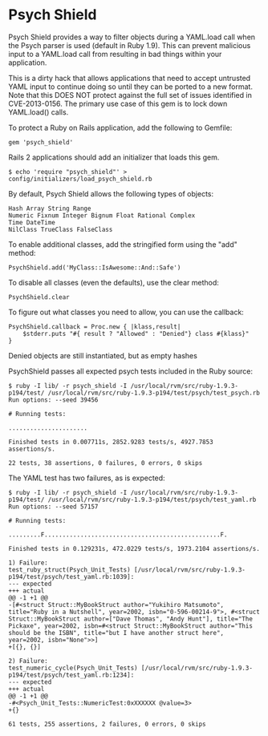 Psych Shield
============

Psych Shield provides a way to filter objects during a YAML.load call
when the Psych parser is used (default in Ruby 1.9). This can prevent
malicious input to a YAML.load call from resulting in bad things within
your application.

This is a dirty hack that allows applications that need to accept
untrusted YAML input to continue doing so until they can be ported
to a new format. Note that this DOES NOT protect against the full
set of issues identified in CVE-2013-0156. The primary use case of
this gem is to lock down YAML.load() calls.


To protect a Ruby on Rails application, add the following to Gemfile:

    gem 'psych_shield'

Rails 2 applications should add an initializer that loads this gem.

    $ echo 'require "psych_shield"' > config/initializers/load_psych_shield.rb

By default, Psych Shield allows the following types of objects:

    Hash Array String Range
    Numeric Fixnum Integer Bignum Float Rational Complex
    Time DateTime
    NilClass TrueClass FalseClass

To enable additional classes, add the stringified form using the "add" method:

    PsychShield.add('MyClass::IsAwesome::And::Safe')

To disable all classes (even the defaults), use the clear method:

    PsychShield.clear

To figure out what classes you need to allow, you can use the callback:

    PsychShield.callback = Proc.new { |klass,result|
        $stderr.puts "#{ result ? "Allowed" : "Denied"} class #{klass}"
    }

Denied objects are still instantiated, but as empty hashes


PsychShield passes all expected psych tests included in the Ruby source:

    $ ruby -I lib/ -r psych_shield -I /usr/local/rvm/src/ruby-1.9.3-p194/test/ /usr/local/rvm/src/ruby-1.9.3-p194/test/psych/test_psych.rb
    Run options: --seed 39456

    # Running tests:

    ......................

    Finished tests in 0.007711s, 2852.9283 tests/s, 4927.7853 assertions/s.

    22 tests, 38 assertions, 0 failures, 0 errors, 0 skips


The YAML test has two failures, as is expected:

    $ ruby -I lib/ -r psych_shield -I /usr/local/rvm/src/ruby-1.9.3-p194/test/ /usr/local/rvm/src/ruby-1.9.3-p194/test/psych/test_yaml.rb
    Run options: --seed 57157

    # Running tests:

    .........F.................................................F.

    Finished tests in 0.129231s, 472.0229 tests/s, 1973.2104 assertions/s.

    1) Failure:
    test_ruby_struct(Psych_Unit_Tests) [/usr/local/rvm/src/ruby-1.9.3-p194/test/psych/test_yaml.rb:1039]:
    --- expected
    +++ actual
    @@ -1 +1 @@
    -[#<struct Struct::MyBookStruct author="Yukihiro Matsumoto", title="Ruby in a Nutshell", year=2002, isbn="0-596-00214-9">, #<struct Struct::MyBookStruct author=["Dave Thomas", "Andy Hunt"], title="The     Pickaxe", year=2002, isbn=#<struct Struct::MyBookStruct author="This should be the ISBN", title="but I have another struct here", year=2002, isbn="None">>]
    +[{}, {}]

    2) Failure:
    test_numeric_cycle(Psych_Unit_Tests) [/usr/local/rvm/src/ruby-1.9.3-p194/test/psych/test_yaml.rb:1234]:
    --- expected
    +++ actual
    @@ -1 +1 @@
    -#<Psych_Unit_Tests::NumericTest:0xXXXXXX @value=3>
    +{}

    61 tests, 255 assertions, 2 failures, 0 errors, 0 skips
